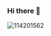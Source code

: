 ### Hi there 👋

<!--
**dandandandandanda/dandandandandanda** is a ✨ _special_ ✨ repository because its `README.md` (this file) appears on your GitHub profile.

Here are some ideas to get you started:

- 🔭 I’m currently working on ...
- 🌱 I’m currently learning ...
- 👯 I’m looking to collaborate on ...
- 🤔 I’m looking for help with ...
- 💬 Ask me about ...
- 📫 How to reach me: ...
- 😄 Pronouns: ...
- ⚡ Fun fact: ...
-->
![114201562](https://user-images.githubusercontent.com/114201562/197107096-073a63a7-98d1-4ac2-892e-b12b89c8dc05.jpg)
